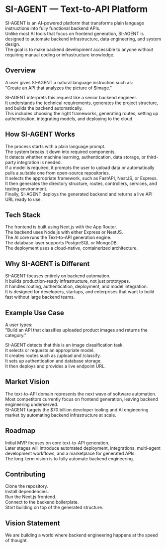 # SI-AGENT — Text-to-API Platform

SI-AGENT is an AI-powered platform that transforms plain language instructions into fully functional backend APIs.  
Unlike most AI tools that focus on frontend generation, SI-AGENT is designed to automate backend infrastructure, data engineering, and system design.  
The goal is to make backend development accessible to anyone without requiring manual coding or infrastructure knowledge.

## Overview

A user gives SI-AGENT a natural language instruction such as:  
"Create an API that analyzes the picture of $image."  

SI-AGENT interprets this request like a senior backend engineer.  
It understands the technical requirements, generates the project structure, and builds the backend automatically.  
This includes choosing the right frameworks, generating routes, setting up authentication, integrating models, and deploying to the cloud.

## How SI-AGENT Works

The process starts with a plain language prompt.  
The system breaks it down into required components.  
It detects whether machine learning, authentication, data storage, or third-party integration is needed.  
If a model is required, it prompts the user to upload data or automatically pulls a suitable one from open-source repositories.  
It selects the appropriate framework, such as FastAPI, NestJS, or Express.  
It then generates the directory structure, routes, controllers, services, and testing environment.  
Finally, SI-AGENT deploys the generated backend and returns a live API URL ready to use.

## Tech Stack

The frontend is built using Next.js with the App Router.  
The backend uses Node.js with either Express or NestJS.  
The AI core runs the Text-to-API generation engine.  
The database layer supports PostgreSQL or MongoDB.  
The deployment uses a cloud-native, containerized architecture.

## Why SI-AGENT is Different

SI-AGENT focuses entirely on backend automation.  
It builds production-ready infrastructure, not just prototypes.  
It handles routing, authentication, deployment, and model integration.  
It is designed for developers, startups, and enterprises that want to build fast without large backend teams.

## Example Use Case

A user types:  
"Build an API that classifies uploaded product images and returns the category."

SI-AGENT detects that this is an image classification task.  
It selects or requests an appropriate model.  
It creates routes such as /upload and /classify.  
It sets up authentication and database storage.  
It then deploys and provides a live endpoint URL.

## Market Vision

The text-to-API domain represents the next wave of software automation.  
Most competitors currently focus on frontend generation, leaving backend engineering underserved.  
SI-AGENT targets the $70 billion developer tooling and AI engineering market by automating backend infrastructure at scale.

## Roadmap

Initial MVP focuses on core text-to-API generation.  
Later stages will introduce automated deployment, integrations, multi-agent development workflows, and a marketplace for generated APIs.  
The long-term vision is to fully automate backend engineering.

## Contributing

Clone the repository.  
Install dependencies.  
Run the Next.js frontend.  
Connect to the backend boilerplate.  
Start building on top of the generated structure.

## Vision Statement

We are building a world where backend engineering happens at the speed of thought.
